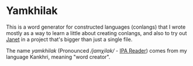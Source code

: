 # Yamkhilak

This is a word generator for constructed languages (conlangs) that I wrote
mostly as a way to learn a little about creating conlangs, and also to try out
[Janet](https://janet-lang.org) in a project that's bigger than just a single
file.

The name _yamkhilak_ (Pronounced _/jamχilak/_ - [IPA Reader][IPA]) comes from
my language Kankhri, meaning "word creator".

[IPA]: http://ipa-reader.xyz/?text=jam%CF%87ilak&voice=Ewa
